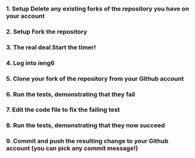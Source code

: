 ### 1. Setup Delete any existing forks of the repository you have on your account

### 2. Setup Fork the repository

### 3. The real deal Start the timer!

### 4. Log into ieng6

### 5. Clone your fork of the repository from your Github account

### 6. Run the tests, demonstrating that they fail

### 7. Edit the code file to fix the failing test

### 8. Run the tests, demonstrating that they now succeed

### 9. Commit and push the resulting change to your Github account (you can pick any commit message!)
